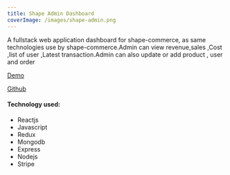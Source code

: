 ```yaml
---
title: Shape Admin Dashboard
coverImage: /images/shape-admin.png
---
```

A﻿ fullstack web application dashboard for shape-commerce, as same technologies use by shape-commerce.Admin can view revenue,sales ,Cost ,list of user ,Latest transaction.Admin can also update  or add product , user and order

[D﻿emo](https://shape-admin.onrender.com/)

[G﻿ithub](https://github.com/SamirAhma/shape-admin/tree/main)

#### T﻿echnology used:

* R﻿eactjs
* Javascript
* R﻿edux
* M﻿ongodb
* E﻿xpress
* N﻿odejs
* S﻿tripe